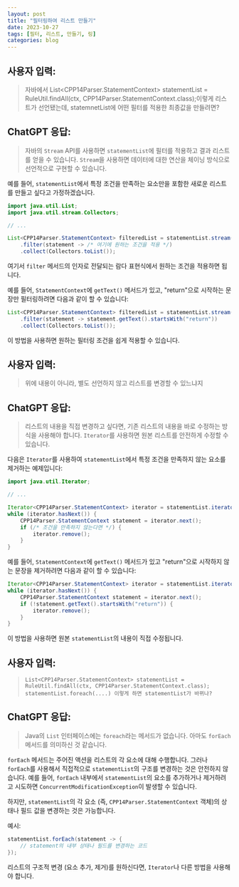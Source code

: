 ```yaml
---
layout: post
title: "필터링하여 리스트 만들기"
date: 2023-10-27
tags: [필터, 리스트, 만들기, 링]
categories: blog
---
```


## 사용자 입력:
> 자바에서     List<CPP14Parser.StatementContext> statementList = RuleUtil.findAll(ctx, CPP14Parser.StatementContext.class);이렇게 리스트가 선언됐는데,    statemnetList에 어떤 필터를 적용한 최종값을 만들려면?

## ChatGPT 응답:
> 자바의 `Stream` API를 사용하면 `statementList`에 필터를 적용하고 결과 리스트를 얻을 수 있습니다. `Stream`을 사용하면 데이터에 대한 연산을 체이닝 방식으로 선언적으로 구현할 수 있습니다.

예를 들어, `statementList`에서 특정 조건을 만족하는 요소만을 포함한 새로운 리스트를 만들고 싶다고 가정하겠습니다.

```java
import java.util.List;
import java.util.stream.Collectors;

// ...

List<CPP14Parser.StatementContext> filteredList = statementList.stream()
    .filter(statement -> /* 여기에 원하는 조건을 적용 */)
    .collect(Collectors.toList());
```

여기서 `filter` 메서드의 인자로 전달되는 람다 표현식에서 원하는 조건을 적용하면 됩니다.

예를 들어, `StatementContext`에 `getText()` 메서드가 있고, "return"으로 시작하는 문장만 필터링하려면 다음과 같이 할 수 있습니다:

```java
List<CPP14Parser.StatementContext> filteredList = statementList.stream()
    .filter(statement -> statement.getText().startsWith("return"))
    .collect(Collectors.toList());
```

이 방법을 사용하면 원하는 필터링 조건을 쉽게 적용할 수 있습니다.

## 사용자 입력:
> 위에 내용이 아니라, 별도 선언하지 않고 리스트를 변경할 수 있느냐지

## ChatGPT 응답:
> 리스트의 내용을 직접 변경하고 싶다면, 기존 리스트의 내용을 바로 수정하는 방식을 사용해야 합니다. `Iterator`를 사용하면 원본 리스트를 안전하게 수정할 수 있습니다.

다음은 `Iterator`를 사용하여 `statementList`에서 특정 조건을 만족하지 않는 요소를 제거하는 예제입니다:

```java
import java.util.Iterator;

// ...

Iterator<CPP14Parser.StatementContext> iterator = statementList.iterator();
while (iterator.hasNext()) {
    CPP14Parser.StatementContext statement = iterator.next();
    if (/* 조건을 만족하지 않는다면 */) {
        iterator.remove();
    }
}
```

예를 들어, `StatementContext`에 `getText()` 메서드가 있고 "return"으로 시작하지 않는 문장을 제거하려면 다음과 같이 할 수 있습니다:

```java
Iterator<CPP14Parser.StatementContext> iterator = statementList.iterator();
while (iterator.hasNext()) {
    CPP14Parser.StatementContext statement = iterator.next();
    if (!statement.getText().startsWith("return")) {
        iterator.remove();
    }
}
```

이 방법을 사용하면 원본 `statementList`의 내용이 직접 수정됩니다.

## 사용자 입력:
>     List<CPP14Parser.StatementContext> statementList = RuleUtil.findAll(ctx, CPP14Parser.StatementContext.class); statementList.foreach(....) 이렇게 하면 statementList가 바뀌나?

## ChatGPT 응답:
> Java의 `List` 인터페이스에는 `foreach`라는 메서드가 없습니다. 아마도 `forEach` 메서드를 의미하신 것 같습니다.

`forEach` 메서드는 주어진 액션을 리스트의 각 요소에 대해 수행합니다. 그러나 `forEach`를 사용해서 직접적으로 `statementList`의 구조를 변경하는 것은 안전하지 않습니다. 예를 들어, `forEach` 내부에서 `statementList`의 요소를 추가하거나 제거하려고 시도하면 `ConcurrentModificationException`이 발생할 수 있습니다.

하지만, `statementList`의 각 요소 (즉, `CPP14Parser.StatementContext` 객체)의 상태나 필드 값을 변경하는 것은 가능합니다.

예시:

```java
statementList.forEach(statement -> {
    // statement의 내부 상태나 필드를 변경하는 코드
});
```

리스트의 구조적 변경 (요소 추가, 제거)를 원하신다면, `Iterator`나 다른 방법을 사용해야 합니다.

